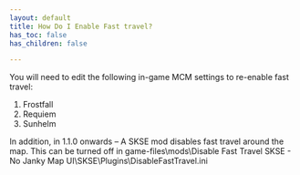 ```yaml
---
layout: default
title: How Do I Enable Fast travel?
has_toc: false
has_children: false

---
```



You will need to edit the following in-game MCM settings to re-enable fast travel:

1. Frostfall
1. Requiem
1. Sunhelm

In addition, in 1.1.0 onwards – A SKSE mod disables fast travel around the map. This can be turned off in game-files\mods\Disable Fast Travel SKSE - No Janky Map UI\SKSE\Plugins\DisableFastTravel.ini